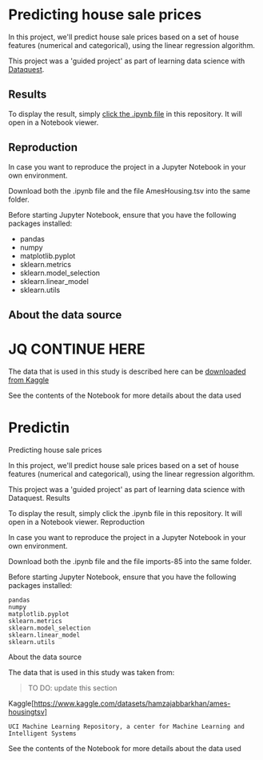 # Predicting house sale prices

In this project, we'll predict house sale prices based on a set of house features (numerical and categorical), using the linear regression algorithm.

This project was a 'guided project' as part of learning data science with [Dataquest](https://www.dataquest.io).

## Results

To display the result, simply [click the .ipynb file](https://github.com/jasperquak/predicting_car_prices/blob/main/PredictingCarPrices.ipynb) in this repository. It will open in a Notebook viewer.

## Reproduction

In case you want to reproduce the project in a Jupyter Notebook in your own environment.

Download both the .ipynb file and the file AmesHousing.tsv into the same folder.

Before starting Jupyter Notebook, ensure that you have the following packages installed:
* pandas
* numpy
* matplotlib.pyplot
* sklearn.metrics
* sklearn.model_selection
* sklearn.linear_model
* sklearn.utils

## About the data source

# JQ CONTINUE HERE

The data that is used in this study is described here can be [downloaded from Kaggle](https://www.kaggle.com/datasets/hamzajabbarkhan/ames-housingtsv)

See the contents of the Notebook for more details about the data used








# Predictin 
Predicting house sale prices

In this project, we'll predict house sale prices based on a set of house features (numerical and categorical), using the linear regression algorithm.

This project was a 'guided project' as part of learning data science with Dataquest.
Results

To display the result, simply click the .ipynb file in this repository. It will open in a Notebook viewer.
Reproduction

In case you want to reproduce the project in a Jupyter Notebook in your own environment.

Download both the .ipynb file and the file imports-85 into the same folder.

Before starting Jupyter Notebook, ensure that you have the following packages installed:

    pandas
    numpy
    matplotlib.pyplot
    sklearn.metrics
    sklearn.model_selection
    sklearn.linear_model
    sklearn.utils   

About the data source

The data that is used in this study was taken from:

> TO DO: update this section

Kaggle[https://www.kaggle.com/datasets/hamzajabbarkhan/ames-housingtsv]

    UCI Machine Learning Repository, a center for Machine Learning and Intelligent Systems

See the contents of the Notebook for more details about the data used
